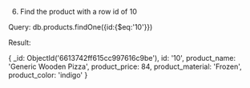 6. Find the product with a row id of 10

Query:   db.products.findOne({id:{$eq:'10'}})

Result:

{
  _id: ObjectId('6613742ff615cc997616c9be'),
  id: '10',
  product_name: 'Generic Wooden Pizza',
  product_price: 84,
  product_material: 'Frozen',
  product_color: 'indigo'
}